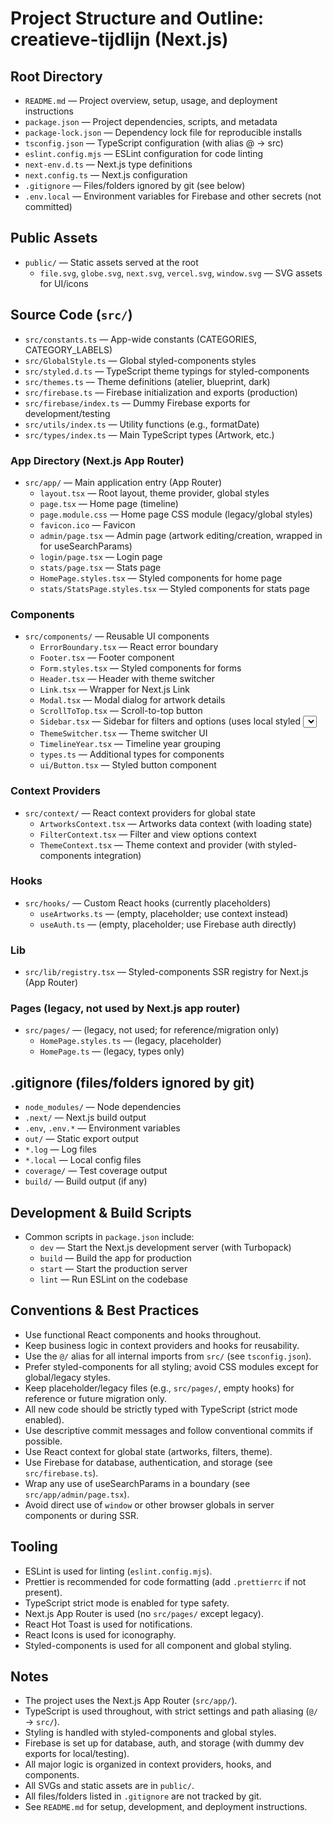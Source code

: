 # Project Structure and Outline: creatieve-tijdlijn (Next.js)

## Root Directory
- `README.md` — Project overview, setup, usage, and deployment instructions
- `package.json` — Project dependencies, scripts, and metadata
- `package-lock.json` — Dependency lock file for reproducible installs
- `tsconfig.json` — TypeScript configuration (with alias @ → src)
- `eslint.config.mjs` — ESLint configuration for code linting
- `next-env.d.ts` — Next.js type definitions
- `next.config.ts` — Next.js configuration
- `.gitignore` — Files/folders ignored by git (see below)
- `.env.local` — Environment variables for Firebase and other secrets (not committed)

## Public Assets
- `public/` — Static assets served at the root
  - `file.svg`, `globe.svg`, `next.svg`, `vercel.svg`, `window.svg` — SVG assets for UI/icons

## Source Code (`src/`)
- `src/constants.ts` — App-wide constants (CATEGORIES, CATEGORY_LABELS)
- `src/GlobalStyle.ts` — Global styled-components styles
- `src/styled.d.ts` — TypeScript theme typings for styled-components
- `src/themes.ts` — Theme definitions (atelier, blueprint, dark)
- `src/firebase.ts` — Firebase initialization and exports (production)
- `src/firebase/index.ts` — Dummy Firebase exports for development/testing
- `src/utils/index.ts` — Utility functions (e.g., formatDate)
- `src/types/index.ts` — Main TypeScript types (Artwork, etc.)

### App Directory (Next.js App Router)
- `src/app/` — Main application entry (App Router)
  - `layout.tsx` — Root layout, theme provider, global styles
  - `page.tsx` — Home page (timeline)
  - `page.module.css` — Home page CSS module (legacy/global styles)
  - `favicon.ico` — Favicon
  - `admin/page.tsx` — Admin page (artwork editing/creation, wrapped in <Suspense> for useSearchParams)
  - `login/page.tsx` — Login page
  - `stats/page.tsx` — Stats page
  - `HomePage.styles.tsx` — Styled components for home page
  - `stats/StatsPage.styles.tsx` — Styled components for stats page

### Components
- `src/components/` — Reusable UI components
  - `ErrorBoundary.tsx` — React error boundary
  - `Footer.tsx` — Footer component
  - `Form.styles.tsx` — Styled components for forms
  - `Header.tsx` — Header with theme switcher
  - `Link.tsx` — Wrapper for Next.js Link
  - `Modal.tsx` — Modal dialog for artwork details
  - `ScrollToTop.tsx` — Scroll-to-top button
  - `Sidebar.tsx` — Sidebar for filters and options (uses local styled <select>)
  - `ThemeSwitcher.tsx` — Theme switcher UI
  - `TimelineYear.tsx` — Timeline year grouping
  - `types.ts` — Additional types for components
  - `ui/Button.tsx` — Styled button component

### Context Providers
- `src/context/` — React context providers for global state
  - `ArtworksContext.tsx` — Artworks data context (with loading state)
  - `FilterContext.tsx` — Filter and view options context
  - `ThemeContext.tsx` — Theme context and provider (with styled-components integration)

### Hooks
- `src/hooks/` — Custom React hooks (currently placeholders)
  - `useArtworks.ts` — (empty, placeholder; use context instead)
  - `useAuth.ts` — (empty, placeholder; use Firebase auth directly)

### Lib
- `src/lib/registry.tsx` — Styled-components SSR registry for Next.js (App Router)

### Pages (legacy, not used by Next.js app router)
- `src/pages/` — (legacy, not used; for reference/migration only)
  - `HomePage.styles.ts` — (legacy, placeholder)
  - `HomePage.ts` — (legacy, types only)

## .gitignore (files/folders ignored by git)
- `node_modules/` — Node dependencies
- `.next/` — Next.js build output
- `.env`, `.env.*` — Environment variables
- `out/` — Static export output
- `*.log` — Log files
- `*.local` — Local config files
- `coverage/` — Test coverage output
- `build/` — Build output (if any)

## Development & Build Scripts
- Common scripts in `package.json` include:
  - `dev` — Start the Next.js development server (with Turbopack)
  - `build` — Build the app for production
  - `start` — Start the production server
  - `lint` — Run ESLint on the codebase

## Conventions & Best Practices
- Use functional React components and hooks throughout.
- Keep business logic in context providers and hooks for reusability.
- Use the `@/` alias for all internal imports from `src/` (see `tsconfig.json`).
- Prefer styled-components for all styling; avoid CSS modules except for global/legacy styles.
- Keep placeholder/legacy files (e.g., `src/pages/`, empty hooks) for reference or future migration only.
- All new code should be strictly typed with TypeScript (strict mode enabled).
- Use descriptive commit messages and follow conventional commits if possible.
- Use React context for global state (artworks, filters, theme).
- Use Firebase for database, authentication, and storage (see `src/firebase.ts`).
- Wrap any use of useSearchParams in a <Suspense> boundary (see `src/app/admin/page.tsx`).
- Avoid direct use of `window` or other browser globals in server components or during SSR.

## Tooling
- ESLint is used for linting (`eslint.config.mjs`).
- Prettier is recommended for code formatting (add `.prettierrc` if not present).
- TypeScript strict mode is enabled for type safety.
- Next.js App Router is used (no `src/pages/` except legacy).
- React Hot Toast is used for notifications.
- React Icons is used for iconography.
- Styled-components is used for all component and global styling.

## Notes
- The project uses the Next.js App Router (`src/app/`).
- TypeScript is used throughout, with strict settings and path aliasing (`@/` → `src/`).
- Styling is handled with styled-components and global styles.
- Firebase is set up for database, auth, and storage (with dummy dev exports for local/testing).
- All major logic is organized in context providers, hooks, and components.
- All SVGs and static assets are in `public/`.
- All files/folders listed in `.gitignore` are not tracked by git.
- See `README.md` for setup, development, and deployment instructions.
